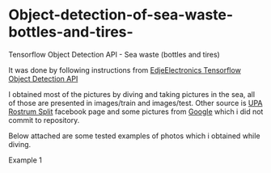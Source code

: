 # Object-detection-of-sea-waste-bottles-and-tires-
Tensorflow Object Detection API - Sea waste (bottles and tires) 

It was done by following instructions from [EdjeElectronics Tensorflow Object Detection API](https://github.com/EdjeElectronics/TensorFlow-Object-Detection-API-Tutorial-Train-Multiple-Objects-Windows-10)

I obtained most of the pictures by diving and taking pictures in the sea, all of those are presented in images/train and images/test. 
Other source is [UPA Rostrum Split](https://www.facebook.com/uparostrum/) facebook page and some pictures from [Google](https://www.google.com/) which i did not commit to repository.

Below attached are some tested examples of photos which i obtained while diving.

Example 1

